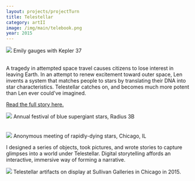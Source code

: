 ```yaml
---
layout: projects/projectTurn
title: Telestellar
category: artII
image: /img/main/telebook.png
year: 2015
---
```



<img src="../../img/telestellar/gauge.jpg">
Emily gauges with Kepler 37
<br><br>

<p>A tragedy in attempted space travel causes citizens to lose interest in leaving Earth. In an attempt to renew excitement toward outer space, Len invents a system that matches people to stars by translating their DNA into star characteristics. Telestellar catches on, and becomes much more potent than Len ever could've imagined.</p>

<a href = "http://telestellar.com">Read the full story here.</a>



<img src="../../img/telestellar/sbg.jpg">
Annual festival of blue supergiant stars, Radius 3B
<br><br><br>

<img src="../../img/telestellar/bda7.jpg">
Anonymous meeting of rapidly-dying stars, Chicago, IL


<p>I designed a series of objects, took pictures, and wrote stories to capture glimpses into a world under Telestellar. Digital storytelling affords an interactive, immersive way of forming a narrative.</p>

<img src="../../img/telestellar/exhibit.jpg">
Telestellar artifacts on display at Sullivan Galleries in Chicago in 2015.
